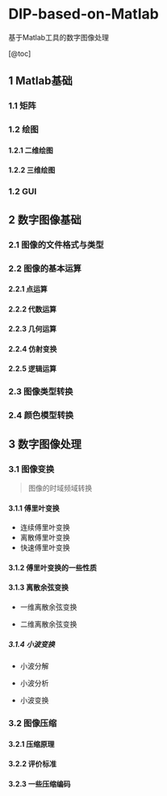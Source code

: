 # DIP-based-on-Matlab
基于Matlab工具的数字图像处理

[@toc]

## 1 Matlab基础
### 1.1 矩阵

### 1.2 绘图
#### 1.2.1 二维绘图

#### 1.2.2 三维绘图

### 1.2 GUI

## 2 数字图像基础
### 2.1 图像的文件格式与类型

### 2.2 图像的基本运算
#### 2.2.1 点运算

#### 2.2.2 代数运算

#### 2.2.3 几何运算

#### 2.2.4 仿射变换

#### 2.2.5 逻辑运算

### 2.3 图像类型转换

### 2.4 颜色模型转换


## 3 数字图像处理

### 3.1 图像变换
> 图像的时域频域转换

#### 3.1.1 傅里叶变换
- 连续傅里叶变换
- 离散傅里叶变换
- 快速傅里叶变换

#### 3.1.2 傅里叶变换的一些性质

#### 3.1.3 离散余弦变换
- 一维离散余弦变换

- 二维离散余弦变换

##### 3.1.4 小波变换
- 小波分解

- 小波分析

- 小波变换

### 3.2 图像压缩
#### 3.2.1 压缩原理

#### 3.2.2 评价标准

#### 3.2.3 一些压缩编码
